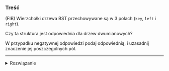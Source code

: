 ### Treść
(FIB)
Wierzchołki drzewa BST przechowywane są w 3 polach (`key`, `left` i `right`).

Czy ta struktura jest odpowiednia dla drzew dwumianowych?

W przypadku negatywnej odpowiedzi podaj odpowiednią, i uzasadnij znaczenie jej poszczególnych pól.

------
<details><summary>Rozwiązanie</summary>
<p>
    
Odpowiedź: **NIE**

W dwumianie Newtona wierzchołek może mieć > 2 dzieci, stąd zamiast pól `left` i `right` ojciec ma wskaźnik na pierwszego syna(najbardziej na lewo).

Dodatkowko każdy syn ma wskaźnik na następny element rodzeństwa - powstaje lista cykliczna synów danego wierzchołka.

Wierzchołki zawierają 3 pola (`key`, `firstSon`, `nextSibling`)

#### Komentarz do zadania
Ta odpowiedź jest zgodna z naszym wykładem, według niektórych źródeł(np. Cormen) **każdy** wierzchołek drzewa dwumianowego zawiera dodatkowo wskaźnik na ojca. Zapewne wynika to z faktu, że w naszej implementacji Drzew Dwumianowych nie korzystamy z operacji `decreasekey`.

